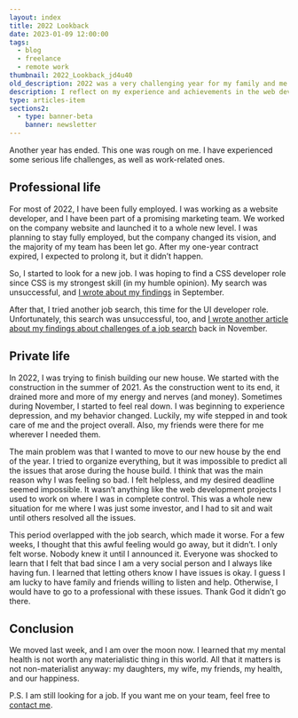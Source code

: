 ```yaml
---
layout: index
title: 2022 Lookback
date: 2023-01-09 12:00:00
tags:
  - blog
  - freelance
  - remote work
thumbnail: 2022_Lookback_jd4u40
old_description: 2022 was a very challenging year for my family and me. Read why.
description: I reflect on my experience and achievements in the web development industry in 2022. Read my insights on the latest trends and technologies in the field.
type: articles-item
sections2:
  - type: banner-beta
    banner: newsletter
---
```


Another year has ended. This one was rough on me. I have experienced some serious life challenges, as well as work-related ones.

## Professional life

For most of 2022, I have been fully employed. I was working as a website developer, and I have been part of a promising marketing team. We worked on the company website and launched it to a whole new level. I was planning to stay fully employed, but the company changed its vision, and the majority of my team has been let go. After my one-year contract expired, I expected to prolong it, but it didn’t happen.

So, I started to look for a new job. I was hoping to find a CSS developer role since CSS is my strongest skill (in my humble opinion). My search was unsuccessful, and [I wrote about my findings](/articles/in-search-of-a-css-developer-job/) in September.

After that, I tried another job search, this time for the UI developer role. Unfortunately, this search was unsuccessful, too, and [I wrote another article about my findings about challenges of a job search](/articles/in-search-of-a-frontend-ui-developer-job/) back in November.

## Private life

In 2022, I was trying to finish building our new house. We started with the construction in the summer of 2021. As the construction went to its end, it drained more and more of my energy and nerves (and money). Sometimes during November, I started to feel real down. I was beginning to experience depression, and my behavior changed. Luckily, my wife stepped in and took care of me and the project overall. Also, my friends were there for me wherever I needed them.

The main problem was that I wanted to move to our new house by the end of the year. I tried to organize everything, but it was impossible to predict all the issues that arose during the house build. I think that was the main reason why I was feeling so bad. I felt helpless, and my desired deadline seemed impossible. It wasn’t anything like the web development projects I used to work on where I was in complete control. This was a whole new situation for me where I was just some investor, and I had to sit and wait until others resolved all the issues.

This period overlapped with the job search, which made it worse. For a few weeks, I thought that this awful feeling would go away, but it didn’t. I only felt worse. Nobody knew it until I announced it. Everyone was shocked to learn that I felt that bad since I am a very social person and I always like having fun. I learned that letting others know I have issues is okay. I guess I am lucky to have family and friends willing to listen and help. Otherwise, I would have to go to a professional with these issues. Thank God it didn’t go there.

## Conclusion

We moved last week, and I am over the moon now. I learned that my mental health is not worth any materialistic thing in this world. All that it matters is not non-materialist anyway: my daughters, my wife, my friends, my health, and our happiness.

P.S. I am still looking for a job. If you want me on your team, feel free to [contact me](/contact/#form).
